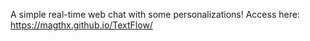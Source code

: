 A simple real-time web chat with some personalizations!
Access here: https://magthx.github.io/TextFlow/
